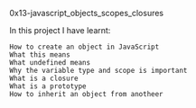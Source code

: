 0x13-javascript_objects_scopes_closures

In this project I have learnt:

    How to create an object in JavaScript
    What this means
    What undefined means
    Why the variable type and scope is important
    What is a closure
    What is a prototype
    How to inherit an object from anotheer
